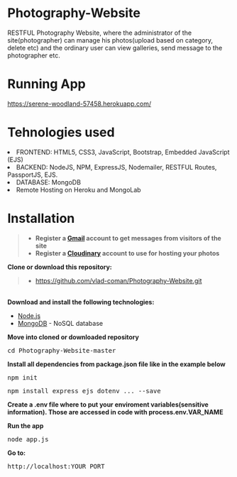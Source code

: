 # Photography-Website
RESTFUL Photography Website, where the administrator of the site(photographer) can manage his photos(upload based on category, delete etc) and the ordinary user can view galleries, send message to the photographer etc.

# Running App
https://serene-woodland-57458.herokuapp.com/

# Tehnologies used
<li>FRONTEND: HTML5, CSS3, JavaScript, Bootstrap, Embedded JavaScript (EJS)</li>
<li>BACKEND: NodeJS, NPM, ExpressJS, Nodemailer, RESTFUL Routes, PassportJS, EJS.</li>
<li>DATABASE: MongoDB</li>
<li>Remote Hosting on Heroku and MongoLab</li>

# Installation
> - <b>Register a <a href="https://www.google.com/gmail/about/#">Gmail</a> account to get messages from visitors of the site</b></br>
> - <b>Register a <a href="https://cloudinary.com/">Cloudinary</a> account to use for hosting your photos</b></br>

<b>Clone or download this repository:</b></br>
> - https://github.com/vlad-coman/Photography-Website.git
</br>
<b>Download and install the following technologies:</b></br>
<ul>
  <li><a href="https://nodejs.org/en/download/">Node.js</a></li>
  <li><a href="https://www.mongodb.com/">MongoDB</a> - NoSQL database</li>
</ul>
<b>Move into cloned or downloaded repository</b>
<pre>cd Photography-Website-master</pre>
<b>Install all dependencies from package.json file like in the example below</b></br>
<pre>npm init</pre>
<pre>npm install express ejs dotenv ... --save</pre>
<p><b>Create a .env file where to put your enviroment variables(sensitive information). Those are accessed in code with process.env.VAR_NAME</b></p> 

<b>Run the app</b></br>
<pre>node app.js</pre>
<b>Go to:</b></br>
<pre>http://localhost:YOUR_PORT</pre>
